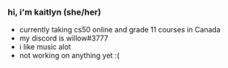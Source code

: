 ### hi, i'm kaitlyn (she/her)

 - currently taking cs50 online and grade 11 courses in Canada
 - my discord is willow#3777
 - i like music alot
 - not working on anything yet :(

<!--
- 🔭 I’m currently working on ...
- 🌱 I’m currently learning ...
- 👯 I’m looking to collaborate on ...
- 🤔 I’m looking for help with ...
- 💬 Ask me about ...
- 📫 How to reach me: ...
- 😄 Pronouns: ...
- ⚡ Fun fact: ...
-->
